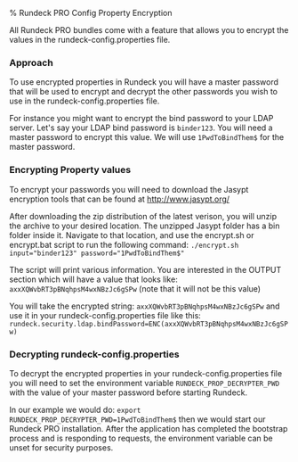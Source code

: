 % Rundeck PRO Config Property Encryption

All Rundeck PRO bundles come with a feature that allows you to encrypt the values in the rundeck-config.properties file.

### Approach
To use encrypted properties in Rundeck you will have a master password that will be used to encrypt and decrypt the other passwords you wish to use in the rundeck-config.properties file.

For instance you might want to encrypt the bind password to your LDAP server. Let's say your LDAP bind password is `binder123`. You will need a master password to encrypt this value. We will use `1PwdToBindThem$` for the master password.

### Encrypting Property values
To encrypt your passwords you will need to download the Jasypt encryption tools that can be found at http://www.jasypt.org/

After downloading the zip distribution of the latest verison, you will unzip the archive to your desired location. The unzipped Jasypt folder has a bin folder inside it. Navigate to that location, and use the encrypt.sh or encrypt.bat script to run the following command: `./encrypt.sh input="binder123" password="1PwdToBindThem$"`

The script will print various information. You are interested in the OUTPUT section which will have a value that looks like: `axxXQWvbRT3pBNqhpsM4wxNBzJc6gSPw` (note that it will not be this value)

You will take the encrypted string: `axxXQWvbRT3pBNqhpsM4wxNBzJc6gSPw` and use it in your rundeck-config.properties file like this:
`rundeck.security.ldap.bindPassword=ENC(axxXQWvbRT3pBNqhpsM4wxNBzJc6gSPw)`

### Decrypting rundeck-config.properties
To decrypt the encrypted properties in your rundeck-config.properties file you will need to set the environment variable `RUNDECK_PROP_DECRYPTER_PWD` with the value of your master password before starting Rundeck.

In our example we would do: `export RUNDECK_PROP_DECRYPTER_PWD=1PwdToBindThem$`
then we would start our Rundeck PRO installation. After the application has completed the bootstrap process and is responding to requests, the environment variable can be unset for security purposes.
